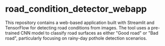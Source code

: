 # road_condition_detector_webapp
This repository contains a web-based application built with Streamlit and TensorFlow for detecting road conditions from images. The tool uses a pre-trained CNN model to classify road surfaces as either "Good road" or "Bad road", particularly focusing on rainy-day pothole detection scenarios.
